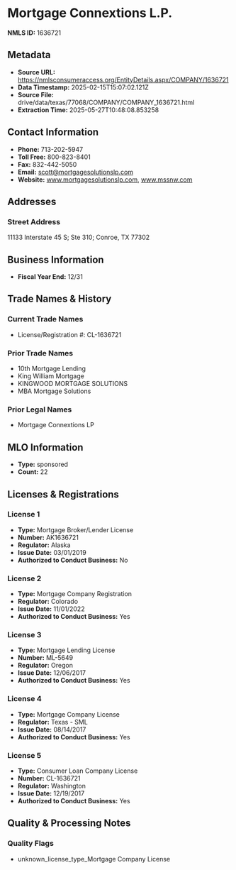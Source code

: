 # Mortgage Connextions L.P.

**NMLS ID:** 1636721

## Metadata
- **Source URL:** https://nmlsconsumeraccess.org/EntityDetails.aspx/COMPANY/1636721
- **Data Timestamp:** 2025-02-15T15:07:02.121Z
- **Source File:** drive/data/texas/77068/COMPANY/COMPANY_1636721.html
- **Extraction Time:** 2025-05-27T10:48:08.853258

## Contact Information
- **Phone:** 713-202-5947
- **Toll Free:** 800-823-8401
- **Fax:** 832-442-5050
- **Email:** scott@mortgagesolutionslp.com
- **Website:** www.mortgagesolutionslp.com, www.mssnw.com

## Addresses
### Street Address
11133 Interstate 45 S; Ste 310; Conroe, TX 77302

## Business Information
- **Fiscal Year End:** 12/31

## Trade Names & History
### Current Trade Names
- License/Registration #: CL-1636721

### Prior Trade Names
- 10th Mortgage Lending
- King William Mortgage
- KINGWOOD MORTGAGE SOLUTIONS
- MBA Mortgage Solutions

### Prior Legal Names
- Mortgage Connextions LP

## MLO Information
- **Type:** sponsored
- **Count:** 22

## Licenses & Registrations

### License 1
- **Type:** Mortgage Broker/Lender License
- **Number:** AK1636721
- **Regulator:** Alaska
- **Issue Date:** 03/01/2019
- **Authorized to Conduct Business:** No

### License 2
- **Type:** Mortgage Company Registration
- **Regulator:** Colorado
- **Issue Date:** 11/01/2022
- **Authorized to Conduct Business:** Yes

### License 3
- **Type:** Mortgage Lending License
- **Number:** ML-5649
- **Regulator:** Oregon
- **Issue Date:** 12/06/2017
- **Authorized to Conduct Business:** Yes

### License 4
- **Type:** Mortgage Company License
- **Regulator:** Texas - SML
- **Issue Date:** 08/14/2017
- **Authorized to Conduct Business:** Yes

### License 5
- **Type:** Consumer Loan Company License
- **Number:** CL-1636721
- **Regulator:** Washington
- **Issue Date:** 12/19/2017
- **Authorized to Conduct Business:** Yes

## Quality & Processing Notes
### Quality Flags
- unknown_license_type_Mortgage Company License
